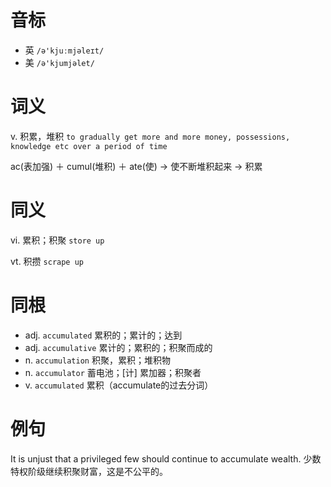 # 音标

- 英 `/ə'kjuːmjəleɪt/`
- 美 `/ə'kjumjəlet/`

# 词义

v. 积累，堆积
`to gradually get more and more money, possessions, knowledge etc over a period of time`



ac(表加强) ＋ cumul(堆积) ＋ ate(使) → 使不断堆积起来 → 积累

# 同义

vi. 累积；积聚
`store up`

vt. 积攒
`scrape up`

# 同根

- adj. `accumulated` 累积的；累计的；达到
- adj. `accumulative` 累计的；累积的；积聚而成的
- n. `accumulation` 积聚，累积；堆积物
- n. `accumulator` 蓄电池；[计] 累加器；积聚者
- v. `accumulated` 累积（accumulate的过去分词）

# 例句

It is unjust that a privileged few should continue to accumulate wealth.
少数特权阶级继续积聚财富，这是不公平的。


